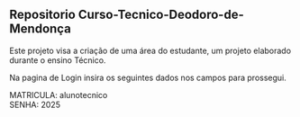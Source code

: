 ## Repositorio Curso-Tecnico-Deodoro-de-Mendonça


Este projeto visa a criação de uma área do estudante, um projeto elaborado durante o ensino Técnico.

Na pagina de Login insira os seguintes dados nos campos para prossegui.

MATRICULA:  alunotecnico <br>
SENHA: 2025




